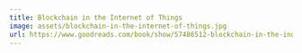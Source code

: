 ```yaml
---
title: Blockchain in the Internet of Things
image: assets/blockchain-in-the-internet-of-things.jpg
url: https://www.goodreads.com/book/show/57486512-blockchain-in-the-industrial-internet-of-things
---
```


